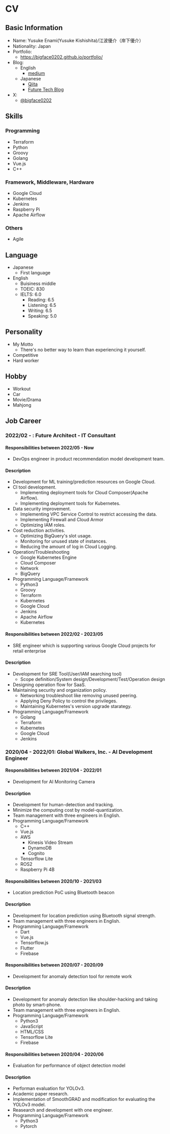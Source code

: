 # CV

## Basic Information
- Name: Yusuke Enami(Yusuke Kishishita)/江波優介（岸下優介）
- Nationality: Japan
- Portfolio:
  - https://bigface0202.github.io/portfolio/
- Blog: 
  - English 
    - [medium](https://medium.com/@bigface00)
  - Japanese
    - [Qiita](https://qiita.com/bigface00)
    - [Future Tech Blog](https://future-architect.github.io/authors/%E5%B2%B8%E4%B8%8B%E5%84%AA%E4%BB%8B/)
- X: 
  - [@bigface0202](https://twitter.com/bigface0202)

## Skills

### Programming
- Terraform
- Python
- Groovy
- Golang
- Vue.js
- C++

### Framework, Middleware, Hardware
- Google Cloud
- Kubernetes
- Jenkins
- Raspberry Pi
- Apache Airflow

### Others
- Agile

## Language

- Japanese
  - First language
- English
  - Buisiness middle
  - TOEIC: 830
  - IELTS: 6.0
    - Reading: 6.5
    - Listening: 6.5
    - Writing: 6.5
    - Speaking: 5.0

## Personality

- My Motto
  - There's no better way to learn than experiencing it yourself.
- Competitive
- Hard worker

## Hobby

- Workout
- Car
- Movie/Drama
- Mahjong

## Job Career

### 2022/02 - : Future Architect - IT Consultant

#### Responsibilities between 2022/05 - Now

- DevOps engineer in product recommendation model development team.

#### Description

- Development for ML training/prediction resources on Google Cloud.
- CI tool development.
  - Implementing deployment tools for Cloud Composer(Apache Airflow).
  - Implementing deployment tools for Kubernetes.
- Data security improvement.
  - Implementing VPC Service Control to restrict accessing the data. 
  - Implementing Firewall and Cloud Armor
  - Optimizing IAM roles.
- Cost reduction activities.
  - Optimizing BigQuery's slot usage.
  - Monitoring for unused state of instances.
  - Reducing the amount of log in Cloud Logging.
- Operation/Troubleshooting
  - Google Kubernetes Engine
  - Cloud Composer
  - Network
  - BigQuery
- Programming Language/Framework
  - Python3
  - Groovy
  - Terraform
  - Kubernetes
  - Google Cloud
  - Jenkins
  - Apache Airflow
  - Kubernetes

#### Responsibilities between 2022/02 - 2023/05

- SRE engineer which is supporting various Google Cloud projects for retail enterprise

#### Description

- Development for SRE Tool(User/IAM searching tool)
  - Scope definition/System design/Development/Test/Operation design
- Designing operation flow for SaaS.
- Maintaining security and organization policy.
  - Networking troubleshoot like removing unused peering.
  - Applying Deny Policy to control the privileges.
  - Maintaining Kubernetes's version upgrade starategy.
- Programming Language/Framework
  - Golang
  - Terraform
  - Kubernetes
  - Google Cloud
  - Jenkins

### 2020/04 - 2022/01: Global Walkers, Inc. - AI Development Engineer

#### Responsibilities between 2021/04 - 2022/01

- Development for AI Monitoring Camera

#### Description

- Development for human-detection and tracking.
- Minimize the computing cost by model-quantization.
- Team management with three engineers in English.
- Programming Language/Framework
  - C++
  - Vue.js
  - AWS
    - Kinesis Video Stream
    - DynamoDB
    - Cognito
  - Tensorflow Lite
  - ROS2
  - Raspberry Pi 4B

#### Responsibilities between 2020/10 - 2021/03

- Location prediction PoC using Bluetooth beacon

#### Description

- Development for location prediction using Bluetooth signal strength.
- Team management with three engineers in English.
- Programming Language/Framework
  - Dart
  - Vue.js
  - Tensorflow.js
  - Flutter
  - Firebase

#### Responsibilities between 2020/07 - 2020/09

- Development for anomaly detection tool for remote work

#### Description

- Development for anomaly detection like shoulder-hacking and taking photo by smart-phone.
- Team management with three engineers in English.
- Programming Language/Framework
  - Python3
  - JavaScript
  - HTML/CSS
  - Tensorflow Lite
  - Firebase

#### Responsibilities between 2020/04 - 2020/06

- Evaluation for performance of object detection model

#### Description

- Performan evaluation for YOLOv3.
- Academic paper research.
- Implementation of SmoothGRAD and modification for evaluating the YOLOv3 model.
- Reasearch and development with one engineer.
- Programming Language/Framework
  - Python3
  - Pytorch
